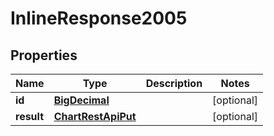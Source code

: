 # InlineResponse2005

## Properties
Name | Type | Description | Notes
------------ | ------------- | ------------- | -------------
**id** | [**BigDecimal**](BigDecimal.md) |  |  [optional]
**result** | [**ChartRestApiPut**](ChartRestApiPut.md) |  |  [optional]
